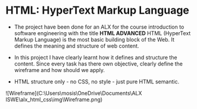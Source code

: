 # HTML: HyperText Markup Language
* The project have been done for an ALX for the course introduction to software engineering with the title **HTML ADVANCED**
HTML (HyperText Markup Language) is the most basic building block of the Web. It defines the meaning and structure of web content.

* In this project I have clearly learnt how it defines and structure the content. Since every task has there own objective, clearly define the wireframe and how should we apply.
* HTML structure only - no CSS, no style - just pure HTML semantic.

![Wireframe](C:\Users\mosis\OneDrive\Documents\ALX ISWE\alx_html_css\img\Wireframe.png)